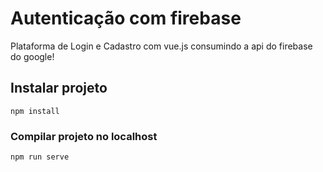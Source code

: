 # Autenticação com firebase

Plataforma de Login e Cadastro com vue.js consumindo a api do firebase do google!

## Instalar projeto
```
npm install
```

### Compilar projeto no localhost
```
npm run serve
```
